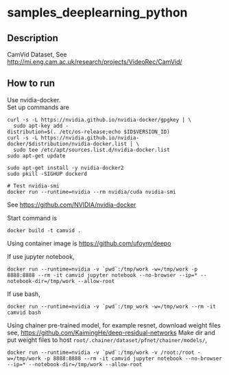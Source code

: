 # samples_deeplearning_python

## Description

CamVid Dataset, See http://mi.eng.cam.ac.uk/research/projects/VideoRec/CamVid/

## How to run

Use nvidia-docker.  
Set up commands are

```
curl -s -L https://nvidia.github.io/nvidia-docker/gpgkey | \
  sudo apt-key add -
distribution=$(. /etc/os-release;echo $ID$VERSION_ID)
curl -s -L https://nvidia.github.io/nvidia-docker/$distribution/nvidia-docker.list | \
  sudo tee /etc/apt/sources.list.d/nvidia-docker.list
sudo apt-get update

sudo apt-get install -y nvidia-docker2
sudo pkill -SIGHUP dockerd

# Test nvidia-smi
docker run --runtime=nvidia --rm nvidia/cuda nvidia-smi
```

See https://github.com/NVIDIA/nvidia-docker

Start command is

```
docker build -t camvid .
```

Using container image is https://github.com/ufoym/deepo  

If use jupyter notebook, 

```
docker run --runtime=nvidia -v `pwd`:/tmp/work -w=/tmp/work -p 8888:8888 --rm -it camvid jupyter notebook --no-browser --ip=* --notebook-dir=/tmp/work --allow-root
```

If use bash,

```
docker run --runtime=nvidia -v `pwd`:/tmp_work -w=/tmp/work --rm -it camvid bash
```

Using chainer pre-trained model, for example resnet, download weight files see, https://github.com/KaimingHe/deep-residual-networks
Make dir and put weight files to host `root/.chainer/dataset/pfnet/chainer/models/`, 

```
docker run --runtime=nvidia -v `pwd`:/tmp/work -v /root:/root -w=/tmp/work -p 8888:8888 --rm -it camvid jupyter notebook --no-browser --ip=* --notebook-dir=/tmp/work --allow-root
```
